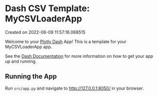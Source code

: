 # Dash CSV Template: MyCSVLoaderApp

Created on 2022-06-09 11:57:16.068515

Welcome to your [Plotly Dash](https://plotly.com/dash/) App! This is a template for your MyCSVLoaderApp app.

See the [Dash Documentation](https://dash.plotly.com/introduction) for more information on how to get your app up and running.

## Running the App

Run `src/app.py` and navigate to http://127.0.0.1:8050/ in your browser.
